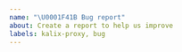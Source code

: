 ```yaml
---
name: "\U0001F41B Bug report"
about: Create a report to help us improve
labels: kalix-proxy, bug
---
```

